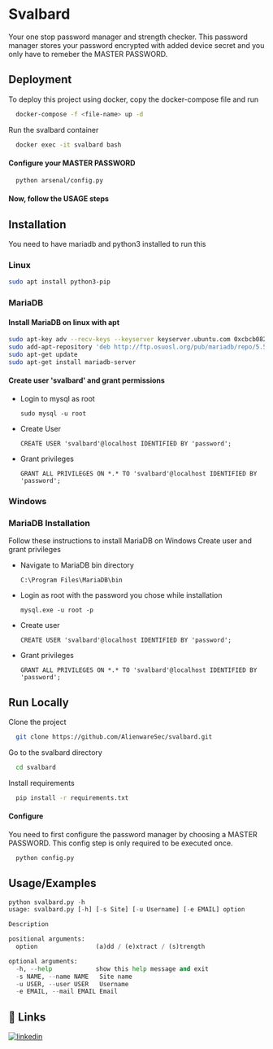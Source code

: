 
# Svalbard

Your one stop password manager and strength checker. This password manager stores your password encrypted with added device secret and you only have to remeber the MASTER PASSWORD.


## Deployment

To deploy this project using docker, copy the docker-compose file and run

```bash
  docker-compose -f <file-name> up -d 
```
Run the svalbard container
```bash
  docker exec -it svalbard bash
```
#### Configure your MASTER PASSWORD
```bash
  python arsenal/config.py
```
#### Now, follow the USAGE steps

## Installation

You need to have mariadb and python3 installed to run this
### Linux
```bash
sudo apt install python3-pip
```
### MariaDB
#### Install MariaDB on linux with apt
```bash
sudo apt-key adv --recv-keys --keyserver keyserver.ubuntu.com 0xcbcb082a1bb943db
sudo add-apt-repository 'deb http://ftp.osuosl.org/pub/mariadb/repo/5.5/ubuntuprecise main'
sudo apt-get update
sudo apt-get install mariadb-server
```

#### Create user 'svalbard' and grant permissions

* Login to mysql as root

    ```sudo mysql -u root```

* Create User

    ```CREATE USER 'svalbard'@localhost IDENTIFIED BY 'password';```

* Grant privileges

    ```GRANT ALL PRIVILEGES ON *.* TO 'svalbard'@localhost IDENTIFIED BY 'password';```

### Windows

### MariaDB Installation

Follow these instructions to install MariaDB on Windows
Create user and grant privileges

* Navigate to MariaDB bin directory

  ```C:\Program Files\MariaDB\bin```

* Login as root with the password you chose while installation

  ```mysql.exe -u root -p```

* Create user

  ```CREATE USER 'svalbard'@localhost IDENTIFIED BY 'password';```

* Grant privileges

  ```GRANT ALL PRIVILEGES ON *.* TO 'svalbard'@localhost IDENTIFIED BY 'password';```
## Run Locally

Clone the project

```bash
  git clone https://github.com/AlienwareSec/svalbard.git
```

Go to the svalbard directory

```bash
  cd svalbard
```

Install requirements

```bash
  pip install -r requirements.txt
```

#### Configure
You need to first configure the password manager by choosing a MASTER PASSWORD. This config step is only required to be executed once.

```bash
  python config.py
```


## Usage/Examples

```python
python svalbard.py -h
usage: svalbard.py [-h] [-s Site] [-u Username] [-e EMAIL] option

Description

positional arguments:
  option                (a)dd / (e)xtract / (s)trength

optional arguments:
  -h, --help            show this help message and exit
  -s NAME, --name NAME   Site name
  -u USER, --user USER   Username
  -e EMAIL, --mail EMAIL Email
```


## 🔗 Links
[![linkedin](https://img.shields.io/badge/linkedin-0A66C2?style=for-the-badge&logo=linkedin&logoColor=white)](https://www.linkedin.com/in/pawanngambhir/)

